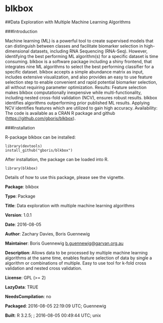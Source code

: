 # blkbox

##Data Exploration with Multiple Machine Learning Algorithms 

###Introduction

Machine learning (ML) is a powerful tool to create supervised models that can distinguish between classes and facilitate biomarker selection in high-dimensional datasets, including RNA Sequencing (RNA-Seq). However, identifying the best performing ML algorithm(s) for a specific dataset is time consuming. blkbox is a software package including a shiny frontend, that integrates nine ML algorithms to select the best performing classifier for a specific dataset. blkbox accepts a simple abundance matrix as input, includes extensive visualization, and also provides an easy to use feature selection step to enable convenient and rapid potential biomarker selection, all without requiring parameter optimization. 
Results: Feature selection makes blkbox computationally inexpensive while multi-functionality, including nested cross-fold validation (NCV), ensures robust results. blkbox identifies algorithms outperforming prior published ML results. Applying NCV identifies features which are utilized to gain high accuracy. 
Availability: The code is available as a CRAN R package and github (https://github.com/gboris/blkbox).


###Installation

R-package blkbox can be installed:

    library(devtools)
    install_github("gboris/blkbox")

After installation, the package can be loaded into R.

    library(blkbox)

Details of how to use this package, please see the vignette.

**Package**: blkbox

**Type**: Package

**Title**: Data exploration with multiple machine learning algorithms

**Version**: 1.0.1

**Date**: 2016-08-05

**Author**: Zachary Davies, Boris Guennewig

**Maintainer**: Boris Guennewig <b.guennewig@garvan.org.au>

**Description**: Allows data to be processed by multiple machine learning algorithms at the same time, enables feature selection of data by single a algorithm or combinations of multiple. Easy to use tool for k-fold cross validation and nested cross validation.

**License**: GPL (>= 2)

**LazyData**: TRUE

**NeedsCompilation**: no

**Packaged**: 2016-08-05 22:19:09 UTC; Guennewig

**Built**: R 3.2.5; ; 2016-08-05 00:49:44 UTC; unix



